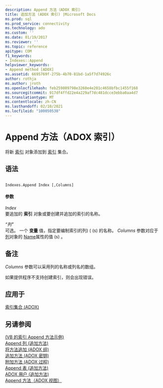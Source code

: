 ```yaml
---
description: Append 方法（ADOX 索引）
title: 追加方法 (ADOX 索引) |Microsoft Docs
ms.prod: sql
ms.prod_service: connectivity
ms.technology: ado
ms.custom: ''
ms.date: 01/19/2017
ms.reviewer: ''
ms.topic: reference
apitype: COM
f1_keywords:
- Indexes::Append
helpviewer_keywords:
- Append method [ADOX]
ms.assetid: 6695769f-275b-4b70-81bd-1a5f7d74926c
author: rothja
ms.author: jroth
ms.openlocfilehash: feb259809798e3260e4e201c4658bfbc1455f168
ms.sourcegitcommit: 917df4ffd22e4a229af7dc481dcce3ebba0aa4d7
ms.translationtype: MT
ms.contentlocale: zh-CN
ms.lasthandoff: 02/10/2021
ms.locfileid: "100050538"
---
```

# <a name="append-method-adox-indexes"></a>Append 方法（ADOX 索引）
将新 [索引](./index-object-adox.md) 对象添加到 [索引](./indexes-collection-adox.md) 集合。  
  
## <a name="syntax"></a>语法  
  
```  
  
Indexes.Append Index [,Columns]  
```  
  
#### <a name="parameters"></a>参数  
 *Index*  
 要追加的 **索引** 对象或要创建并追加的索引的名称。  
  
 *“列”*  
 可选。 一个 **变量** 值，指定要编制索引的列)  ( (s) 的名称。 *Columns* 参数对应于 [列](./column-object-adox.md)对象的 [Name](./name-property-adox.md)属性的值 (s) 。  
  
## <a name="remarks"></a>备注  
 *Columns* 参数可以采用列的名称或列名的数组。  
  
 如果提供程序不支持创建索引，则会出现错误。  
  
## <a name="applies-to"></a>应用于  
 [索引集合 (ADOX)](./indexes-collection-adox.md)  
  
## <a name="see-also"></a>另请参阅  
 [ (VB 的索引 Append 方法示例) ](./indexes-append-method-example-vb.md)   
 [Append 列 (追加方法) ](./append-method-adox-columns.md)   
 [将方法追加 (ADOX 组) ](./append-method-adox-groups.md)   
 [追加方法 (ADOX 密钥) ](./append-method-adox-keys.md)   
 [附加方法 (ADOX 过程) ](./append-method-adox-procedures.md)   
 [Append 表 (追加方法) ](./append-method-adox-tables.md)   
 [ADOX 用户 (追加方法) ](./append-method-adox-users.md)   
 [Append 方法（ADOX 视图）](./append-method-adox-views.md)